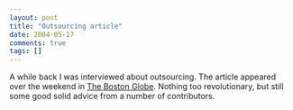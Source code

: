 ```yaml
---
layout: post
title: "Outsourcing article"
date: 2004-05-17
comments: true
tags: []
---
```

A while back I was interviewed about outsourcing. The article appeared
over the weekend in <a
href="http://bostonworks.boston.com/globe/articles/051604_outsource.html">The
Boston Globe</a>. Nothing too revolutionary, but still some good solid
advice from a number of contributors.


